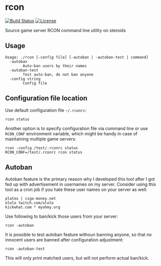 rcon
====

[![Build Status](https://travis-ci.org/andrejsc/rcon.svg)](https://travis-ci.org/andrejsc/rcon)
[![License](https://img.shields.io/github/license/andrejsc/rcon.svg)](https://github.com/andrejsc/rcon/blob/master/LICENSE.md)

Source game server RCON command line utility on steroids

Usage
-----

```
Usage: ./rcon [-config file] [-autoban | -autoban-test | command]
  -autoban
        Auto-ban users by their names
  -autoban-test
        Test auto-ban, do not ban anyone
  -config string
        Config file
```

Configuration file location
---------------------------
Use default configuration file `~/.rconrc`:

```
rcon status
```

Another option is to specify configuration file via command line or use `RCON_CONF` environment variable, which might be handy in case of maintaining multiple game servers:

```
rcon -config /test/.rconrc status
RCON_CONF=/test/.rconrc rcon status
```

Autoban
-------

Autoban feature is the primary reason why I developed this tool after I got fed up with advertisement in usernames on my server. Consider using this tool as a cron job if you hate these user names on your server as well:

```
platex | csgo-money.net
ololo twitch.com/ololo
kickwhat.com * myohmy.org
```

Use following to ban/kick those users from your server:

```
rcon -autoban
```

It is possible to test autoban feature withoun banning anyone, so that no innocent users are banned after configuration adjustment:

```
rcon -autoban-test
```

This will only print matched users, but will not perform actual ban/kick.
